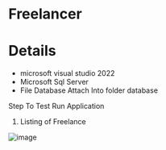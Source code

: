 # Freelancer
# Details
- microsoft visual studio 2022
- Microsoft Sql Server
- File Database Attach Into folder database

Step To Test
Run Application 

1) Listing of Freelance

![image](https://github.com/khuzairie1306/FreelancerListAPI/assets/151608761/526cd47d-f84c-48c5-99be-48dd48d0e869)

